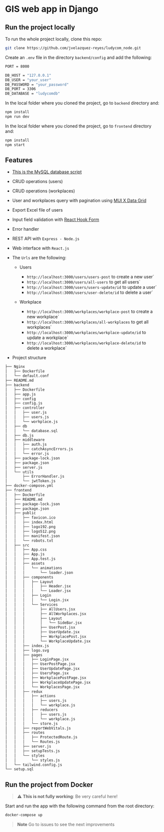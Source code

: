 # GIS web app in Django

## Run the project locally
To run the whole project locally, clone this repo:
```bash
git clone https://github.com/jvelazquez-reyes/ludycom_node.git
```

Create an `.env` file in the directory `backend/config` and add the following:

```bash
PORT = 8000

DB_HOST = "127.0.0.1"
DB_USER = "your_user"
DB_PASSWORD = "your_password"
DB_PORT = 3306
DB_DATABASE = "ludycomdb"
```

In the local folder where you cloned the project, go to `backend` directory and:

```bash
npm install
npm run dev
```

In the local folder where you cloned the project, go to `frontend` directory and:

```bash
npm install
npm start
```

## Features
- [This is the MySQL database script](https://github.com/jvelazquez-reyes/ludycom-node/blob/main/backend/db/database.sql) 
- CRUD operations (users)
- CRUD operations (workplaces)
- User and workplaces query with pagination using [MUI X Data Grid](https://mui.com/x/react-data-grid/)
- Export Excel file of users
- Input field validation with [React Hook Form](https://www.npmjs.com/package/react-hook-form)
- Error handler
- REST API with `Express - Node.js`
- Web interface with `React.js`
- The `Urls` are the following:
  - Users
    - `http://localhost:3000/users/users-post` to create a new user`
    - `http://localhost:3000/users/all-users` to get all users`
    - `http://localhost:3000/users/users-update/id` to update a user`
    - `http://localhost:3000/users/user-delete/id` to delete a user`

  - Workplace
    - `http://localhost:3000/workplaces/workplace-post` to create a new workplace`
    - `http://localhost:3000/workplaces/all-workplaces` to get all workplaces`
    - `http://localhost:3000/workplaces/workplace-update/id` to update a workplace`
    - `http://localhost:3000/workplaces/workplace-delete/id` to delete a workplace`

- Project structure

```bash
├── Nginx
│   ├── Dockerfile
│   └── default.conf
├── README.md
├── backend
│   ├── Dockerfile
│   ├── app.js
│   ├── config
│   ├── config.js
│   ├── controller
│   │   ├── user.js
│   │   ├── users.js
│   │   └── workplace.js
│   ├── db
│   │   └── database.sql
│   ├── db.js
│   ├── middleware
│   │   ├── auth.js
│   │   ├── catchAsyncErrors.js
│   │   └── error.js
│   ├── package-lock.json
│   ├── package.json
│   ├── server.js
│   └── utils
│       ├── ErrorHandler.js
│       └── jwtToken.js
├── docker-compose.yml
├── frontend
│   ├── Dockerfile
│   ├── README.md
│   ├── package-lock.json
│   ├── package.json
│   ├── public
│   │   ├── favicon.ico
│   │   ├── index.html
│   │   ├── logo192.png
│   │   ├── logo512.png
│   │   ├── manifest.json
│   │   └── robots.txt
│   ├── src
│   │   ├── App.css
│   │   ├── App.js
│   │   ├── App.test.js
│   │   ├── assets
│   │   │   └── animations
│   │   │       └── loader.json
│   │   ├── components
│   │   │   ├── Layout
│   │   │   │   ├── Header.jsx
│   │   │   │   └── Loader.jsx
│   │   │   ├── Login
│   │   │   │   └── Login.jsx
│   │   │   └── Services
│   │   │       ├── AllUsers.jsx
│   │   │       ├── AllWorkplaces.jsx
│   │   │       ├── Layout
│   │   │       │   └── SideBar.jsx
│   │   │       ├── UserPost.jsx
│   │   │       ├── UserUpdate.jsx
│   │   │       ├── WorkplacePost.jsx
│   │   │       └── WorkplaceUpdate.jsx
│   │   ├── index.js
│   │   ├── logo.svg
│   │   ├── pages
│   │   │   ├── LoginPage.jsx
│   │   │   ├── UserPostPage.jsx
│   │   │   ├── UserUpdatePage.jsx
│   │   │   ├── UsersPage.jsx
│   │   │   ├── WorkplacePostPage.jsx
│   │   │   ├── WorkplaceUpdatePage.jsx
│   │   │   └── WorkplacesPage.jsx
│   │   ├── redux
│   │   │   ├── actions
│   │   │   │   ├── users.js
│   │   │   │   └── workplace.js
│   │   │   ├── reducers
│   │   │   │   ├── users.js
│   │   │   │   └── workplace.js
│   │   │   └── store.js
│   │   ├── reportWebVitals.js
│   │   ├── routes
│   │   │   ├── ProtectedRoute.js
│   │   │   └── Routes.js
│   │   ├── server.js
│   │   ├── setupTests.js
│   │   └── styles
│   │       └── styles.js
│   └── tailwind.config.js
└── setup.sql
```

## Run the project from Docker
> :warning: **This is not fully working**: Be very careful here!

Start and run the app with the following command from the root directory:

```bash
docker-compose up
```

> **Note**
> Go to issues to see the next improvements

